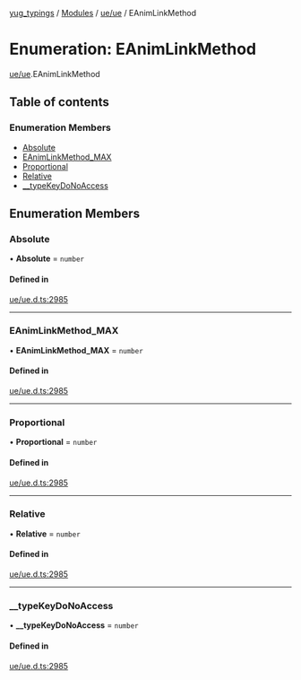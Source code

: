 [yug_typings](../README.md) / [Modules](../modules.md) / [ue/ue](../modules/ue_ue.md) / EAnimLinkMethod

# Enumeration: EAnimLinkMethod

[ue/ue](../modules/ue_ue.md).EAnimLinkMethod

## Table of contents

### Enumeration Members

- [Absolute](ue_ue.EAnimLinkMethod.md#absolute)
- [EAnimLinkMethod\_MAX](ue_ue.EAnimLinkMethod.md#eanimlinkmethod_max)
- [Proportional](ue_ue.EAnimLinkMethod.md#proportional)
- [Relative](ue_ue.EAnimLinkMethod.md#relative)
- [\_\_typeKeyDoNoAccess](ue_ue.EAnimLinkMethod.md#__typekeydonoaccess)

## Enumeration Members

### Absolute

• **Absolute** = `number`

#### Defined in

[ue/ue.d.ts:2985](https://github.com/YugMetaverse/yug_typings/blob/b7d9b19/ue/ue.d.ts#L2985)

___

### EAnimLinkMethod\_MAX

• **EAnimLinkMethod\_MAX** = `number`

#### Defined in

[ue/ue.d.ts:2985](https://github.com/YugMetaverse/yug_typings/blob/b7d9b19/ue/ue.d.ts#L2985)

___

### Proportional

• **Proportional** = `number`

#### Defined in

[ue/ue.d.ts:2985](https://github.com/YugMetaverse/yug_typings/blob/b7d9b19/ue/ue.d.ts#L2985)

___

### Relative

• **Relative** = `number`

#### Defined in

[ue/ue.d.ts:2985](https://github.com/YugMetaverse/yug_typings/blob/b7d9b19/ue/ue.d.ts#L2985)

___

### \_\_typeKeyDoNoAccess

• **\_\_typeKeyDoNoAccess** = `number`

#### Defined in

[ue/ue.d.ts:2985](https://github.com/YugMetaverse/yug_typings/blob/b7d9b19/ue/ue.d.ts#L2985)
